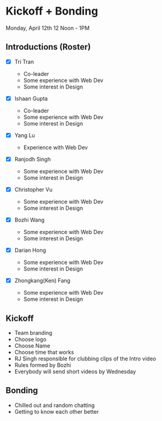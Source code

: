 # Kickoff + Bonding
Monday, April 12th  12 Noon - 1PM
## Introductions (Roster)

- [X] Tri Tran 
    - Co-leader
    - Some experience with Web Dev
    - Some interest in Design
   
- [X] Ishaan Gupta
    - Co-leader
    - Some experience with Web Dev
    - Some interest in Design

- [X] Yang Lu
    - Experience with Web Dev

- [X] Ranjodh Singh
    - Some experience with Web Dev
    - Some interest in Design

- [X] Christopher Vu
    - Some experience with Web Dev
    - Some interest in Design

- [X] Bozhi Wang
    - Some experience with Web Dev
    - Some interest in Design

- [X] Darian Hong
    - Some experience with Web Dev
    - Some interest in Design

- [X] Zhongkang(Ken) Fang
    - Some experience with Web Dev
    - Some interest in Design

## Kickoff
- Team branding
- Choose logo
- Choose Name
- Choose time that works
- RJ Singh responsible for clubbing clips of the Intro video
- Rules formed by Bozhi
- Everybody will send short videos by Wednesday

## Bonding
- Chilled out and random chatting
- Getting to know each other better
